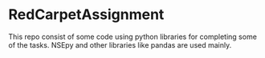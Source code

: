 # RedCarpetAssignment
This repo consist of some code using python libraries for completing some of the tasks. NSEpy and other libraries like pandas are used mainly.
